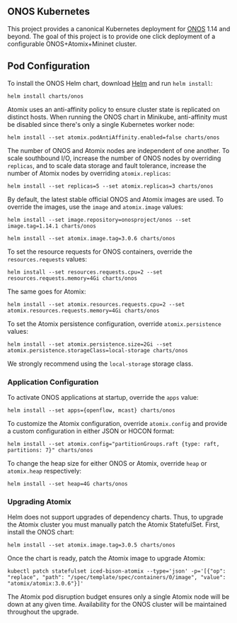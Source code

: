 ## ONOS Kubernetes

This project provides a canonical Kubernetes deployment for [ONOS] 1.14 and beyond. The goal of this project is to provide one click deployment of a configurable ONOS+Atomix+Mininet cluster.

## Pod Configuration

To install the ONOS Helm chart, download [Helm] and run `helm install`:

```
helm install charts/onos
```

Atomix uses an anti-affinity policy to ensure cluster state is replicated on distinct hosts.
When running the ONOS chart in Minikube, anti-affinity must be disabled since there's only a single Kubernetes worker node:

```
helm install --set atomix.podAntiAffinity.enabled=false charts/onos
```

The number of ONOS and Atomix nodes are independent of one another. To scale southbound I/O,
increase the number of ONOS nodes by overriding `replicas`, and to scale data storage and fault tolerance, increase the number of Atomix nodes by overriding `atomix.replicas`:

```
helm install --set replicas=5 --set atomix.replicas=3 charts/onos
```

By default, the latest stable official ONOS and Atomix images are used. To override the images, use the `image` and `atomix.image` values:

```
helm install --set image.repository=onosproject/onos --set image.tag=1.14.1 charts/onos
```

```
helm install --set atomix.image.tag=3.0.6 charts/onos
```

To set the resource requests for ONOS containers, override the `resources.requests` values:

```
helm install --set resources.requests.cpu=2 --set resources.requests.memory=4Gi charts/onos
```

The same goes for Atomix:

```
helm install --set atomix.resources.requests.cpu=2 --set atomix.resources.requests.memory=4Gi charts/onos
```

To set the Atomix persistence configuration, override `atomix.persistence` values:

```
helm install --set atomix.persistence.size=2Gi --set atomix.persistence.storageClass=local-storage charts/onos
```

We strongly recommend using the `local-storage` storage class.

### Application Configuration

To activate ONOS applications at startup, override the `apps` value:

```
helm install --set apps={openflow, mcast} charts/onos
```

To customize the Atomix configuration, override `atomix.config` and provide
a custom configuration in either JSON or HOCON format:

```
helm install --set atomix.config="partitionGroups.raft {type: raft, partitions: 7}" charts/onos
```

To change the heap size for either ONOS or Atomix, override `heap` or `atomix.heap` respectively:

```
helm install --set heap=4G charts/onos
```

### Upgrading Atomix

Helm does not support upgrades of dependency charts. Thus, to upgrade the Atomix cluster you must manually patch the Atomix StatefulSet. First, install the ONOS chart:

```
helm install --set atomix.image.tag=3.0.5 charts/onos
```

Once the chart is ready, patch the Atomix image to upgrade Atomix:

```
kubectl patch statefulset iced-bison-atomix --type='json' -p='[{"op": "replace", "path": "/spec/template/spec/containers/0/image", "value": "atomix/atomix:3.0.6"}]'
```

The Atomix pod disruption budget ensures only a single Atomix node will be down at any given time. Availability for the ONOS cluster will be maintained throughout the upgrade.

[ONOS]: https://onosproject.org
[Helm]: https://helm.sh
